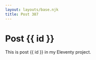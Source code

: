 ```yaml
---
layout: layouts/base.njk
title: Post 387
---
```


# Post {{ id }}

This is post {{ id }} in my Eleventy project.

